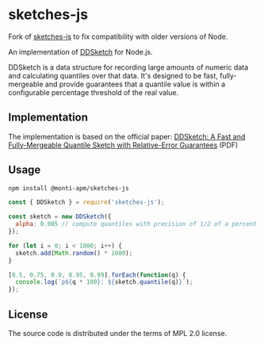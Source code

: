 # sketches-js

Fork of [sketches-js](https://github.com/hassy/sketches-js) to fix compatibility with older versions of Node.

An implementation of [DDSketch](https://www.datadoghq.com/blog/engineering/computing-accurate-percentiles-with-ddsketch/) for Node.js.

DDSketch is a data structure for recording large amounts of numeric data and calculating quantiles over that data. It's designed to be fast, fully-mergeable and provide guarantees that a quantile value is within a configurable percentage threshold of the real value.

## Implementation

The implementation is based on the official paper: [DDSketch: A Fast and Fully-Mergeable Quantile Sketch with Relative-Error Guarantees](http://www.vldb.org/pvldb/vol12/p2195-masson.pdf) (PDF)

## Usage

```sh
npm install @monti-apm/sketches-js
```

```js
const { DDSketch } = require('sketches-js');

const sketch = new DDSketch({
  alpha: 0.005 // compute quantiles with precision of 1/2 of a percent
});

for (let i = 0; i < 1000; i++) {
  sketch.add(Math.random() * 1000);
}

[0.5, 0.75, 0.9, 0.95, 0.99].forEach(function(q) {
  console.log(`p${q * 100}: ${sketch.quantile(q)}`);
});
```

## License

The source code is distributed under the terms of MPL 2.0 license.
